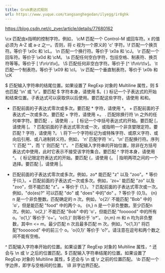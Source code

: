 ```yaml
---
title: Grok表达式规则
url: https://www.yuque.com/tangsanghegedan/ilyegg/ir8ghk
---
```


<https://blog.csdn.net/c_zyer/article/details/77680162>

\cx	匹配由x指明的控制字符。例如， \cM 匹配一个 Control-M 或回车符。x 的值必须为 A-Z 或 a-z 之一。否则，将 c 视为一个原义的 'c' 字符。\f	匹配一个换页符。等价于 \x0c 和 \cL。
\n	匹配一个换行符。等价于 \x0a 和 \cJ。
\r	匹配一个回车符。等价于 \x0d 和 \cM。
\s	匹配任何空白字符，包括空格、制表符、换页符等等。等价于 \[ \f\n\r\t\v]。
\S	匹配任何非空白字符。等价于 \[^ \f\n\r\t\v]。
\t	匹配一个制表符。等价于 \x09 和 \cI。
\v	匹配一个垂直制表符。等价于 \x0b 和 \cK

$	匹配输入字符串的结尾位置。如果设置了 RegExp 对象的 Multiline 属性，则 $ 也匹配 '\n' 或 '\r'。要匹配 $ 字符本身，请使用 $。( )	标记一个子表达式的开始和结束位置。子表达式可以获取供以后使用。要匹配这些字符，请使用 和和。
*	匹配前面的子表达式零次或多次。要匹配 * 字符，请使用 *。
\+	匹配前面的子表达式一次或多次。要匹配 + 字符，请使用 +。
.	匹配除换行符 \n 之外的任何单字符。要匹配 . ，请使用 . 。
\[	标记一个中括号表达式的开始。要匹配 \[，请使用 \[。
?	匹配前面的子表达式零次或一次，或指明一个非贪婪限定符。要匹配 ? 字符，请使用 ?。
\	将下一个字符标记为或特殊字符、或原义字符、或向后引用、或八进制转义符。例如， 'n' 匹配字符 'n'。'\n' 匹配换行符。序列 '\\' 匹配 ""，而 '(' 则匹配 "("。
^	匹配输入字符串的开始位置，除非在方括号表达式中使用，此时它表示不接受该字符集合。要匹配 ^ 字符本身，请使用 ^。
{	标记限定符表达式的开始。要匹配 {，请使用 {。
|	指明两项之间的一个选择。要匹配 |，请使用 |。

- 匹配前面的子表达式零次或多次。例如，zo* 能匹配 "z" 以及 "zoo"。* 等价于{0,}。+	匹配前面的子表达式一次或多次。例如，'zo+' 能匹配 "zo" 以及 "zoo"，但不能匹配 "z"。+ 等价于 {1,}。
  ?	匹配前面的子表达式零次或一次。例如，"do(es)?" 可以匹配 "do" 或 "does" 中的"do" 。? 等价于 {0,1}。
  {n}	n 是一个非负整数。匹配确定的 n 次。例如，'o{2}' 不能匹配 "Bob" 中的 'o'，但是能匹配 "food" 中的两个 o。
  {n,}	n 是一个非负整数。至少匹配n 次。例如，'o{2,}' 不能匹配 "Bob" 中的 'o'，但能匹配 "foooood" 中的所有 o。'o{1,}' 等价于 'o+'。'o{0,}' 则等价于 'o*'。
  {n,m}	    m 和 n 均为非负整数，其中n <= m。最少匹配 n 次且最多匹配 m 次。例如，"o{1,3}" 将匹配"fooooood" 中的前三个 o。'o{0,1}' 等价于 'o?'。请注意在逗号和两个数之间不能有空格。

^	匹配输入字符串开始的位置。如果设置了 RegExp 对象的 Multiline 属性，^ 还会与 \n 或 \r 之后的位置匹配。$	匹配输入字符串结尾的位置。如果设置了 RegExp 对象的 Multiline 属性，$ 还会与 \n 或 \r 之前的位置匹配。
\b	匹配一个字边界，即字与空格间的位置。
\B	非字边界匹配。
